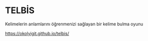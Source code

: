 # TELBİS
Kelimelerin anlamlarını öğrenmenizi sağlayan bir kelime bulma oyunu 
 
https://okolyigit.github.io/telbis/ 
